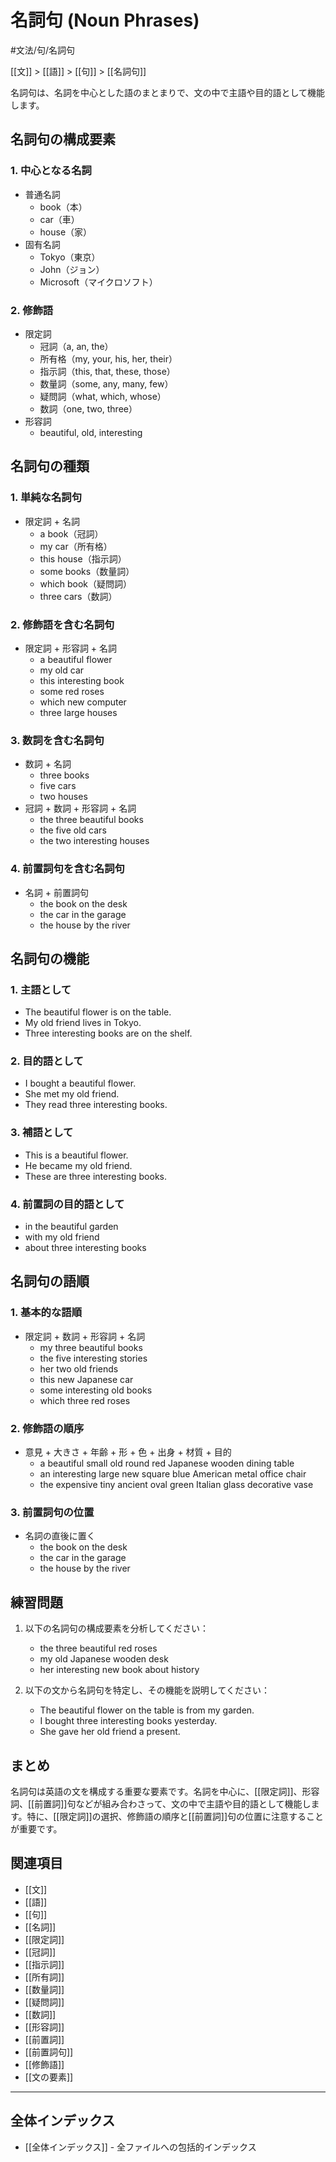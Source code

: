 # 名詞句 (Noun Phrases)

#文法/句/名詞句

[[文]] > [[語]] > [[句]] > [[名詞句]]

名詞句は、名詞を中心とした語のまとまりで、文の中で主語や目的語として機能します。

## 名詞句の構成要素

### 1. 中心となる名詞
- 普通名詞
  - book（本）
  - car（車）
  - house（家）
- 固有名詞
  - Tokyo（東京）
  - John（ジョン）
  - Microsoft（マイクロソフト）

### 2. 修飾語
- 限定詞
  - 冠詞（a, an, the）
  - 所有格（my, your, his, her, their）
  - 指示詞（this, that, these, those）
  - 数量詞（some, any, many, few）
  - 疑問詞（what, which, whose）
  - 数詞（one, two, three）
- 形容詞
  - beautiful, old, interesting

## 名詞句の種類

### 1. 単純な名詞句
- 限定詞 + 名詞
  - a book（冠詞）
  - my car（所有格）
  - this house（指示詞）
  - some books（数量詞）
  - which book（疑問詞）
  - three cars（数詞）

### 2. 修飾語を含む名詞句
- 限定詞 + 形容詞 + 名詞
  - a beautiful flower
  - my old car
  - this interesting book
  - some red roses
  - which new computer
  - three large houses

### 3. 数詞を含む名詞句
- 数詞 + 名詞
  - three books
  - five cars
  - two houses
- 冠詞 + 数詞 + 形容詞 + 名詞
  - the three beautiful books
  - the five old cars
  - the two interesting houses

### 4. 前置詞句を含む名詞句
- 名詞 + 前置詞句
  - the book on the desk
  - the car in the garage
  - the house by the river

## 名詞句の機能

### 1. 主語として
- The beautiful flower is on the table.
- My old friend lives in Tokyo.
- Three interesting books are on the shelf.

### 2. 目的語として
- I bought a beautiful flower.
- She met my old friend.
- They read three interesting books.

### 3. 補語として
- This is a beautiful flower.
- He became my old friend.
- These are three interesting books.

### 4. 前置詞の目的語として
- in the beautiful garden
- with my old friend
- about three interesting books

## 名詞句の語順

### 1. 基本的な語順
- 限定詞 + 数詞 + 形容詞 + 名詞
  - my three beautiful books
  - the five interesting stories
  - her two old friends
  - this new Japanese car
  - some interesting old books
  - which three red roses

### 2. 修飾語の順序
- 意見 + 大きさ + 年齢 + 形 + 色 + 出身 + 材質 + 目的
  - a beautiful small old round red Japanese wooden dining table
  - an interesting large new square blue American metal office chair
  - the expensive tiny ancient oval green Italian glass decorative vase

### 3. 前置詞句の位置
- 名詞の直後に置く
  - the book on the desk
  - the car in the garage
  - the house by the river

## 練習問題
1. 以下の名詞句の構成要素を分析してください：
   - the three beautiful red roses
   - my old Japanese wooden desk
   - her interesting new book about history

2. 以下の文から名詞句を特定し、その機能を説明してください：
   - The beautiful flower on the table is from my garden.
   - I bought three interesting books yesterday.
   - She gave her old friend a present.

## まとめ
名詞句は英語の文を構成する重要な要素です。名詞を中心に、[[限定詞]]、形容詞、[[前置詞]]句などが組み合わさって、文の中で主語や目的語として機能します。特に、[[限定詞]]の選択、修飾語の順序と[[前置詞]]句の位置に注意することが重要です。

## 関連項目
- [[文]]
- [[語]]
- [[句]]
- [[名詞]]
- [[限定詞]]
- [[冠詞]]
- [[指示詞]]
- [[所有詞]]
- [[数量詞]]
- [[疑問詞]]
- [[数詞]]
- [[形容詞]]
- [[前置詞]]
- [[前置詞句]]
- [[修飾語]]
- [[文の要素]]

---

## 全体インデックス
- [[全体インデックス]] - 全ファイルへの包括的インデックス 
